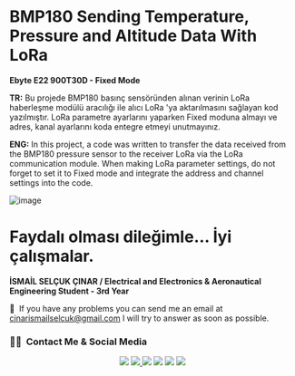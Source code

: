 # BMP180 Sending Temperature, Pressure and Altitude Data With LoRa
**Ebyte E22 900T30D - Fixed Mode**

**TR:** Bu projede BMP180 basınç sensöründen alınan verinin LoRa haberleşme modülü aracılığı ile alıcı LoRa 'ya aktarılmasını sağlayan kod yazılmıştır. LoRa parametre ayarlarını yaparken Fixed moduna almayı ve adres, kanal ayarlarını koda entegre etmeyi unutmayınız.

**ENG:** In this project, a code was written to transfer the data received from the BMP180 pressure sensor to the receiver LoRa via the LoRa communication module. When making LoRa parameter settings, do not forget to set it to Fixed mode and integrate the address and channel settings into the code.

![image](https://user-images.githubusercontent.com/74931027/167516877-6b165fce-af07-4026-944a-b8d9d45b6ed7.png)


# Faydalı olması dileğimle... İyi çalışmalar.
**İSMAİL SELÇUK ÇINAR / Electrical and Electronics & Aeronautical Engineering Student - 3rd Year**

📧 &nbsp;If you have any problems you can send me an email at cinarismailselcuk@gmail.com I will try to answer as soon as possible.
### 🤝🏻 &nbsp;Contact Me & Social Media

<p align="center">
<a href="mailto:cinarismailselcuk@gmail.com"><img src="https://img.shields.io/badge/-Mail-D14836?style=flat&logo=Gmail&logoColor=white"/></a>
<a href="https://www.linkedin.com/in/ismailselcukcinar/"><img src="https://img.shields.io/badge/-LinkedIn-0077B5?style=flat&logo=Linkedin&logoColor=white%22"/</a>
<a href="https://instagram.com/ismail_selcuks"><img src="https://img.shields.io/badge/-Instagram_-E4405F?style=flat&logo=Instagram&logoColor=white"/></a>
<a href="https://twitter.com/ismail_selcuks"><img src="https://img.shields.io/badge/-Twitter_-1976c2?style=flat&logo=Twitter&logoColor=white"/></a>
<a href="https://www.youtube.com/channel/UCSt6rE5y6iklyFBpm-0xOYA"><img src="https://img.shields.io/badge/-YouTube_-c4302b?style=flat&logo=YouTube&logoColor=white"/></a>
<a href="https://discordapp.com/users/652243845790302239/"><img src="https://img.shields.io/badge/-Discord_-6A5ACD?style=flat&logo=Discord&logoColor=white"/></a>
</p>
